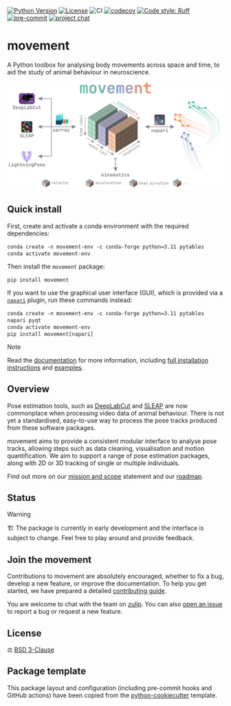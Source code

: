 [![Python Version](https://img.shields.io/pypi/pyversions/movement.svg)](https://pypi.org/project/movement)
[![License](https://img.shields.io/badge/License-BSD_3--Clause-orange.svg)](https://opensource.org/licenses/BSD-3-Clause)
![CI](https://img.shields.io/github/actions/workflow/status/neuroinformatics-unit/movement/test_and_deploy.yml?label=CI)
[![codecov](https://codecov.io/gh/neuroinformatics-unit/movement/branch/main/graph/badge.svg?token=P8CCH3TI8K)](https://codecov.io/gh/neuroinformatics-unit/movement)
[![Code style: Ruff](https://img.shields.io/endpoint?url=https://raw.githubusercontent.com/astral-sh/ruff/main/assets/badge/format.json)](https://github.com/astral-sh/ruff)
[![pre-commit](https://img.shields.io/badge/pre--commit-enabled-brightgreen?logo=pre-commit&logoColor=white)](https://github.com/pre-commit/pre-commit)
[![project chat](https://img.shields.io/badge/zulip-join_chat-brightgreen.svg)](https://neuroinformatics.zulipchat.com/#narrow/stream/406001-Movement/topic/Welcome!)

# movement

A Python toolbox for analysing body movements across space and time, to aid the study of animal behaviour in neuroscience.


![](docs/source/_static/movement_overview.png)

## Quick install

First, create and activate a conda environment with the required dependencies:
```
conda create -n movement-env -c conda-forge python=3.11 pytables
conda activate movement-env
```

Then install the `movement` package:
```
pip install movement
```

If you want to use the graphical user interface (GUI), which is provided via
a [`napari`](https://napari.org/) plugin, run these commands instead:

```
conda create -n movement-env -c conda-forge python=3.11 pytables napari pyqt
conda activate movement-env
pip install movement[napari]
```

> [!Note]
> Read the [documentation](https://movement.neuroinformatics.dev) for more information, including [full installation instructions](https://movement.neuroinformatics.dev/getting_started/installation.html) and [examples](https://movement.neuroinformatics.dev/examples/index.html).

## Overview

Pose estimation tools, such as [DeepLabCut](https://www.mackenziemathislab.org/deeplabcut) and [SLEAP](https://sleap.ai/) are now commonplace when processing video data of animal behaviour. There is not yet a standardised, easy-to-use way to process the pose tracks produced from these software packages.

movement aims to provide a consistent modular interface to analyse pose tracks, allowing steps such as data cleaning, visualisation and motion quantification.
We aim to support a range of pose estimation packages, along with 2D or 3D tracking of single or multiple individuals.

Find out more on our [mission and scope](https://movement.neuroinformatics.dev/community/mission-scope.html) statement and our [roadmap](https://movement.neuroinformatics.dev/community/roadmaps.html).

## Status
> [!Warning]
> 🏗️ The package is currently in early development and the interface is subject to change. Feel free to play around and provide feedback.

## Join the movement

Contributions to movement are absolutely encouraged, whether to fix a bug, develop a new feature, or improve the documentation.
To help you get started, we have prepared a detailed [contributing guide](https://movement.neuroinformatics.dev/community/contributing.html).

You are welcome to chat with the team on [zulip](https://neuroinformatics.zulipchat.com/#narrow/stream/406001-Movement). You can also [open an issue](https://github.com/neuroinformatics-unit/movement/issues) to report a bug or request a new feature.

## License
⚖️ [BSD 3-Clause](./LICENSE)

## Package template
This package layout and configuration (including pre-commit hooks and GitHub actions) have been copied from the [python-cookiecutter](https://github.com/neuroinformatics-unit/python-cookiecutter) template.
